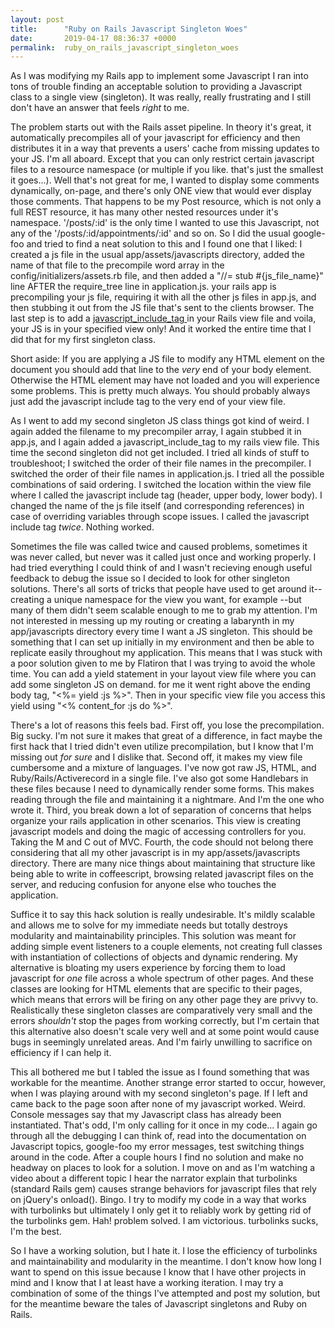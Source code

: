 ```yaml
---
layout: post
title:      "Ruby on Rails Javascript Singleton Woes"
date:       2019-04-17 08:36:37 +0000
permalink:  ruby_on_rails_javascript_singleton_woes
---
```


As I was modifying my Rails app to implement some Javascript I ran into tons of trouble finding an acceptable solution to providing a Javascript class to a single view (singleton). It was really, really frustrating and I still don't have an answer that feels *right* to me.

The problem starts out with the Rails asset pipeline. In theory it's great, it automatically precompiles all of your javascript for efficiency and then distributes it in a way that prevents a users' cache from missing updates to your JS. I'm all aboard. Except that you can only restrict certain javascript files to a resource namespace (or multiple if you like. that's just the smallest it goes...). Well that's not great for me, I wanted to display some comments dynamically, on-page, and there's only ONE view that would ever display those comments. That happens to be my Post resource, which is not only a full REST resource, it has many other nested resources under it's namespace. '/posts/:id' is the only time I wanted to use this Javascript, not any of the '/posts/:id/appointments/:id' and so on. So I did the usual google-foo and tried to find a neat solution to this and I found one that I liked: I created a js file in the usual app/assets/javascripts directory, added the name of that file to the precompile word array in the config/initializers/assets.rb file, and then added a "//= stub #{js_file_name}" line AFTER the require_tree line in application.js. your rails app is precompiling your js file, requiring it with all the other js files in app.js, and then stubbing it out from the JS file that's sent to the clients browser. The last step is to add a [ javascript_include_tag ](https://apidock.com/rails/ActionView/Helpers/AssetTagHelper/javascript_include_tag) in your Rails view file and voila, your JS is in your specified view only! And it worked the entire time that I did that for my first singleton class.

Short aside: If you are applying a JS file to modify any HTML element on the document you should add that line to the *very* end of your body element. Otherwise the HTML element may have not loaded and you will experience some problems. This is pretty much always. You should probably always just add the javascript include tag to the very end of your view file.

As I went to add my second singleton JS class things got kind of weird. I again added the filename to my precompiler array, I again stubbed it in app.js, and I again added a javascript_include_tag to my rails view file. This time the second singleton did not get included. I tried all kinds of stuff to troubleshoot; I switched the order of their file names in the precompiler. I switched the order of their file names in application.js. I tried all the possible combinations of said ordering. I switched the location within the view file where I called the javascript include tag (header, upper body, lower body). I changed the name of the js file itself (and corresponding references) in case of overriding variables through scope issues. I called the javascript include tag *twice*. Nothing worked.

Sometimes the file was called twice and caused problems, sometimes it was never called, but never was it called just once and working properly. I had tried everything I could think of and I wasn't recieving enough useful feedback to debug the issue so I decided to look for other singleton solutions. There's all sorts of tricks that people have used to get around it-- creating a unique namespace for the view you want, for example --but many of them didn't seem scalable enough to me to grab my attention. I'm not interested in messing up my routing or creating a labarynth in my app/javascripts directory every time I want a JS singleton. This should be something that I can set up initially in my environment and then be able to replicate easily throughout my application. This means that I was stuck with a poor solution given to me by Flatiron that I was trying to avoid the whole time. You can add a yield statement in your layout view file where you can add some singleton JS on demand. for me it went right above the ending body tag, "<%= yield :js %>". Then in your specific view file you access this yield using "<% content_for :js do %>".

There's a lot of reasons this feels bad. First off, you lose the precompilation. Big sucky. I'm not sure it makes that great of a difference, in fact maybe the first hack that I tried didn't even utilize precompilation, but I know that I'm missing out *for sure* and I dislike that. Second off, it makes my view file cumbersome and a mixture of languages. I've now got raw JS, HTML, and Ruby/Rails/Activerecord in a single file. I've also got some Handlebars in these files because I need to dynamically render some forms. This makes reading through the file and maintaining it a nightmare. And I'm the one who wrote it. Third, you break down a lot of separation of concerns that helps organize your rails application in other scenarios. This view is creating javascript models and doing the magic of accessing controllers for you. Taking the M and C out of MVC. Fourth, the code should not belong there considering that all my other javascript is in my app/assets/javascripts directory. There are many nice things about maintaining that structure like being able to write in coffeescript, browsing related javascript files on the server, and reducing confusion for anyone else who touches the application.

Suffice it to say this hack solution is really undesirable. It's mildly scalable and allows me to solve for my immediate needs but totally destroys modularity and maintainability principles. This solution was meant for adding simple event listeners to a couple elements, not creating full classes with instantiation of collections of objects and dynamic rendering. My alternative is bloating my users experience by forcing them to load javascript for *one* file across a whole spectrum of other pages. And these classes are looking for HTML elements that are specific to their pages, which means that errors will be firing on any other page they are privvy to. Realistically these singleton classes are comparatively very small and the errors *shouldn't* stop the pages from working correctly, but I'm certain that this alternative also doesn't scale very well and at some point would cause bugs in seemingly unrelated areas. And I'm fairly unwilling to sacrifice on efficiency if I can help it.

This all bothered me but I tabled the issue as I found something that was workable for the meantime. Another strange error started to occur, however, when I was playing around with my second singleton's page. If I left and came back to the page soon after none of my javascript worked. Weird. Console messages say that my Javascript class has already been instantiated. That's odd, I'm only calling for it once in my code... I again go through all the debugging I can think of, read into the documentation on Javascript topics, google-foo my error messages, test switching things around in the code. After a couple hours I find no solution and make no headway on places to look for a solution. I move on and as I'm watching a video about a different topic I hear the narrator explain that turbolinks (standard Rails gem) causes strange behaviors for javascript files that rely on jQuery's onload(). Bingo. I try to modify my code in a way that works with turbolinks but ultimately I only get it to reliably work by getting rid of the turbolinks gem. Hah! problem solved. I am victorious. turbolinks sucks, I'm the best.

So I have a working solution, but I hate it. I lose the efficiency of turbolinks and maintainability and modularity in the meantime. I don't know how long I want to spend on this issue because I know that I have other projects in mind and I know that I at least have a working iteration. I may try a combination of some of the things I've attempted and post my solution, but for the meantime beware the tales of Javascript singletons and Ruby on Rails.
